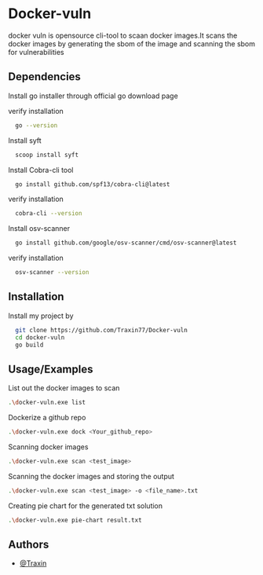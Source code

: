 
# Docker-vuln

docker vuln is opensource cli-tool to scaan docker images.It scans the docker images by generating the sbom of the image and scanning the sbom for vulnerabilities 
## Dependencies
Install go installer through official go download page

verify installation
```bash
  go --version
```
Install syft

```bash
  scoop install syft
```
Install Cobra-cli tool

```bash
  go install github.com/spf13/cobra-cli@latest
```
verify  installation

```bash
  cobra-cli --version
```
Install osv-scanner

```bash
  go install github.com/google/osv-scanner/cmd/osv-scanner@latest

```
verify installation
```bash
  osv-scanner --version

```
## Installation

Install my project by

```bash
  git clone https://github.com/Traxin77/Docker-vuln
  cd docker-vuln
  go build
```
    
## Usage/Examples
List out the docker images to scan 
```Bash
.\docker-vuln.exe list
```
Dockerize a github repo
```Bash
.\docker-vuln.exe dock <Your_github_repo>
```
Scanning docker images
```Bash
.\docker-vuln.exe scan <test_image>
```
Scanning the docker images and storing the output
```Bash
.\docker-vuln.exe scan <test_image> -o <file_name>.txt
```
Creating pie chart for the generated txt solution 
```Bash
.\docker-vuln.exe pie-chart result.txt
```

## Authors

- [@Traxin](https://github.com/Traxin77)
